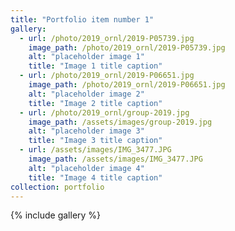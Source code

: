 ```yaml
---
title: "Portfolio item number 1"
gallery:
  - url: /photo/2019_ornl/2019-P05739.jpg
    image_path: /photo/2019_ornl/2019-P05739.jpg
    alt: "placeholder image 1"
    title: "Image 1 title caption"
  - url: /photo/2019_ornl/2019-P06651.jpg
    image_path: /photo/2019_ornl/2019-P06651.jpg
    alt: "placeholder image 2"
    title: "Image 2 title caption"
  - url: /photo/2019_ornl/group-2019.jpg
    image_path: /assets/images/group-2019.jpg
    alt: "placeholder image 3"
    title: "Image 3 title caption"
  - url: /assets/images/IMG_3477.JPG
    image_path: /assets/images/IMG_3477.JPG
    alt: "placeholder image 4"
    title: "Image 4 title caption"
collection: portfolio
---
```


{% include gallery %}
 